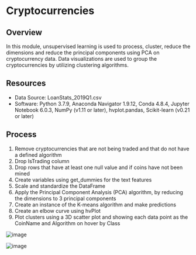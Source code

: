 # Cryptocurrencies

## Overview
In this module, unsupervised learning is used to process, cluster, reduce the dimensions and reduce the principal components using PCA on cryptocurrency data. Data visualizations are used to group the cryptocurrencies by utilizing clustering algorithms.

## Resources
- Data Source: LoanStats_2019Q1.csv
- Software: Python 3.7.9, Anaconda Navigator 1.9.12, Conda 4.8.4, Jupyter Notebook 6.0.3, NumPy (v1.11 or later), hvplot.pandas, Scikit-learn (v0.21 or later)

## Process
1. Remove cryptocurrencies that are not being traded and that do not have a defined algorithm
2. Drop IsTrading column
3. Drop rows that have at least one null value and if coins have not been mined
4. Create variables using get_dummies for the text features
5. Scale and standardize the DataFrame
6. Apply the Principal Component Analysis (PCA) algorithm, by reducing the dimensions to 3 principal components
7. Create an instance of the K-means algorithm and make predictions
8. Create an elbow curve using hvPlot
9. Plot clusters using a 3D scatter plot and showing each data point as the CoinName and Algorithm on hover by Class


![image](https://user-images.githubusercontent.com/71358697/108325331-d4cd3100-717d-11eb-840b-62b951e12059.png)

![image](https://user-images.githubusercontent.com/71358697/108325298-cc74f600-717d-11eb-8d98-76c8288ffdec.png)
